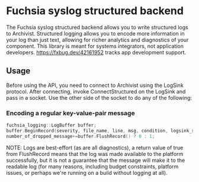 # Fuchsia syslog structured backend

The Fuchsia syslog structured backend allows you to write structured logs to
Archivist. Structured logging allows you to encode more information in your log
than just text, allowing for richer analytics and diagnostics of your component.
This library is meant for systems integrators, not application developers.
https://fxbug.dev/42161952 tracks app development support.

## Usage

Before using the API, you need to connect to Archivist using the LogSink
protocol. After connecting, invoke ConnectStructured on the LogSink and pass in
a socket. Use the other side of the socket to do any of the following:

### Encoding a regular key-value-pair message

```cpp
fuchsia_logging::LogBuffer buffer;
buffer.BeginRecord(severity, file_name, line, msg, condition, logsink_socket, number_of_dropped_messages, pid, tid);
number_of_dropped_message+=buffer.FlushRecord() ? 0 : 1;
```

NOTE: Logs are best-effort (as are all diagnostics), a return value of true from
FlushRecord means that the log was made available to the platform successfully,
but it is not a guarantee that the message will make it to the readable log (for
many reasons, including budget constraints, platform issues, or perhaps we're
running on a build without logging at all).
